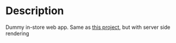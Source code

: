 # Description
Dummy in-store web app. Same as [this project](https://github.com/nmoun/tasks), but with server side rendering